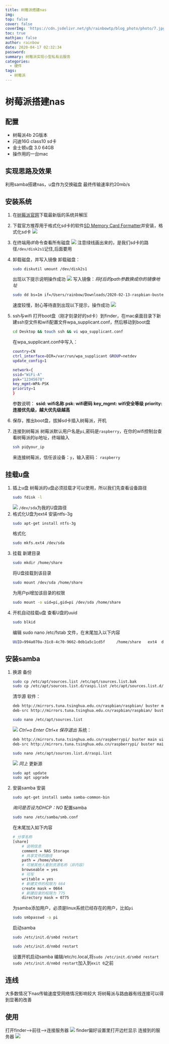 ```yaml
---
title: 树莓派搭建nas
img: 
top: false
cover: false
coverImg: 'https://cdn.jsdelivr.net/gh/rainbowtp/blog_photo/photo/7.jpg'
toc: true
mathjax: false
author: rainbow
date: 2020-04-17 02:32:34
password:
summary: 树莓派实现小型私有云服务
categories:
  - 硬件
tags:
  - 树莓派
---
```


# 树莓派搭建nas

## 配置
- 树莓派4b 2G版本
- 闪迪16G class10 sd卡
- 金士顿u盘 3.0 64GB
- 操作用的一台mac

## 实现思路及效果
利用samba搭建nas，u盘作为交换磁盘
最终传输速率约20mb/s

## 安装系统
1. 在[树莓派官网](https://www.raspberrypi.org/downloads/raspbian/)下载最新版的系统并解压
2. 下载官方推荐用于格式化sd卡的软件[SD Memory Card Formatter](https://www.sdcard.org/downloads/formatter/eula_mac/SDCardFormatterv5_Mac.zip)并安装，格式化sd卡
![](https://cdn.jsdelivr.net/gh/rainbowtp/blog_photo//data/格式化sd.png)
3. 在终端用df命令查看所有磁盘
![](https://cdn.jsdelivr.net/gh/rainbowtp/blog_photo//data/查看磁盘.png)
注意绿线画出来的，是我们sd卡的路径`/dev/disk2s1`记住,后面要用
4. 卸载磁盘，并写入镜像
卸载磁盘：
    ```bash
    sudo diskutil umount /dev/disk2s1
    ```
    出现以下提示说明操作成功
![](https://cdn.jsdelivr.net/gh/rainbowtp/blog_photo//data/卸载磁盘成功.png)
写入镜像：*将if后的path参数换成你的镜像地址*
    ```bash
    sudo dd bs=1m if=/Users/rainbow/Downloads/2020-02-13-raspbian-buster-lite.img of=/dev/rdisk2
    ```
    速度较慢，耐心等待直到出现以下提示，操作成功
    ![](https://cdn.jsdelivr.net/gh/rainbowtp/blog_photo//data/树莓派烧录成功.png)
5. ssh与wifi
打开boot盘（刚才刻录好的sd卡）到finder，在mac桌面目录下新建ssh空文件和wifi配置文件wpa_supplicant.conf，然后移动到boot盘
    ```bash
    cd Desktop && touch ssh && vi wpa_supplicant.conf
    ```
    在wpa_supplicant.conf中写入：
    ```bash
    country=CN
    ctrl_interface=DIR=/var/run/wpa_supplicant GROUP=netdev
    update_config=1
    
    network={
    ssid="WiFi-A"
    psk="12345678"
    key_mgmt=WPA-PSK
    priority=1
    }
    ```
    参数说明：
    **ssid: wifi名称**
    **psk: wifi密码**
    **key_mgmt: wifi安全等级**
    **priority: 连接优先级，越大优先级越高**

6. 保存，推出boot盘，拔掉sd卡插入树莓派，开机
1. 连接到树莓派
树莓派默认用户名是`pi`,密码是`raspberry`，在你的wifi控制台查看树莓派的ip地址，终端输入
    ```bash
    ssh pi@your_ip
    ```
    来连接树莓派，信任该设备：`y`，输入密码： `raspberry`

## 挂载u盘
1. 插上u盘
树莓派的u盘必须挂载才可以使用，所以我们先查看设备路径
    ```bash
    sudo fdisk -l
    ```
    ![](https://cdn.jsdelivr.net/gh/rainbowtp/blog_photo//data/20200417004201.png)
    `/dev/sda`为我的U盘路径
2. 格式化U盘为ext4
安装ntfs-3g
    ```bash
    sudo apt-get install ntfs-3g
    ```
    格式化
    ```bash
    sudo mkfs.ext4 /dev/sda
    ```
3. 挂载
新建目录
    ```bash
    sudo mkdir /home/share
    ```
    将U盘挂载到该目录
    ```bash
    sudo mount /dev/sda /home/share
    ```
    为用户pi增加该目录的权限
    ```bash
    sudo mount -o uid=pi,gid=pi /dev/sda /home/share
    ```
4. 开机自动挂载u盘
查看U盘的uuid
    ```bash
    sudo blkid
    ```
    编辑 sudo nano /etc/fstab 文件，在末尾加入以下内容
    ```bash
    UUID=994a070a-31c8-4c70-9662-0db1a5c1cd5f     /home/share   ext4  defaults   0   2
    ```

## 安装samba

1. 换源
备份
    ```bash
    sudo cp /etc/apt/sources.list /etc/apt/sources.list.bak
    sudo cp /etc/apt/sources.list.d/raspi.list /etc/apt/sources.list.d/raspi.list.bak
    ```
    清华源
    软件：
    ```bash
    deb http://mirrors.tuna.tsinghua.edu.cn/raspbian/raspbian/ buster main contrib non-free rpi
    deb-src http://mirrors.tuna.tsinghua.edu.cn/raspbian/raspbian/ buster main contrib non-free rpi
    ```
    ```bash
    sudo nano /etc/apt/sources.list
    ```
    ![](https://cdn.jsdelivr.net/gh/rainbowtp/blog_photo//data/20200417002453.png)
    *Ctrl+o Enter Ctrl+x 保存退出*
    系统：
    ```bash
    deb http://mirrors.tuna.tsinghua.edu.cn/raspberrypi/ buster main ui
    deb-src http://mirrors.tuna.tsinghua.edu.cn/raspberrypi/ buster main ui
    ```
    ```bash
    sudo nano /etc/apt/sources.list.d/raspi.list
    ```
    ![](https://cdn.jsdelivr.net/gh/rainbowtp/blog_photo//data/树莓派换源2.png)
    *同上*
    更新源
    ```bash
    sudo apt update
    sudo apt upgrade
    ```
2. 安装samba
安装
    ```bash
    sudo apt-get install samba samba-common-bin
    ```
    *询问是否设为DHCP：NO*
    配置samba
    ```bash
    sudo nano /etc/samba/smb.conf
    ```
    在末尾加入如下内容
    ```bash
    # 分享名称
    [share]
        # 说明信息
        comment = NAS Storage
        # 共享文件的路径
        path = /home/share
        # 可被其他人看到资源名称（非内容）
        browseable = yes
        # 可写
        writable = yes
        # 新建文件的权限为 664
        create mask = 0664
        # 新建目录的权限为 775
        directory mask = 0775
    ```
    为samba添加用户，必须是linux系统已经存在的用户，比如`pi`
    ```bash
    sudo smbpasswd -a pi
    ```
    启动samba
    ```bash
    sudo /etc/init.d/smbd restart

    sudo /etc/init.d/nmbd restart
    ```
    设置开机启动samba
    编辑/etc/rc.local,将`sudo /etc/init.d/smbd restart` `sudo /etc/init.d/nmbd restart`加入到`exit 0`之前

## 连线
大多数情况下nas传输速度受网络情况影响较大
将树莓派与路由器有线连接可以得到显著的改善

## 使用
打开finder-->前往-->连接服务器
![](https://cdn.jsdelivr.net/gh/rainbowtp/blog_photo//data/mac.png)
finder偏好设置里打开边栏显示 连接到的服务器
![](https://cdn.jsdelivr.net/gh/rainbowtp/blog_photo//data/finder边栏.png)